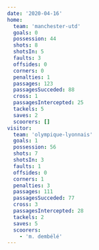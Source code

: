 ```yaml
---
date: '2020-04-16'
home:
  team: 'manchester-utd'
  goals: 0
  possession: 44
  shots: 8
  shotsIn: 5
  faults: 3
  offsides: 0
  corners: 0
  penalties: 1
  passages: 123
  passagesSucceded: 88
  cross: 1
  passagesIntercepted: 25
  tackels: 5
  saves: 2
  scoorers: []
visitor:
  team: 'olympique-lyonnais'
  goals: 1
  possession: 56
  shots: 7
  shotsIn: 3
  faults: 1
  offsides: 0
  corners: 1
  penalties: 3
  passages: 111
  passagesSucceded: 77
  cross: 3
  passagesIntercepted: 28
  tackels: 2
  saves: 5
  scoorers:
    - 'm. dembélé'
---
```

